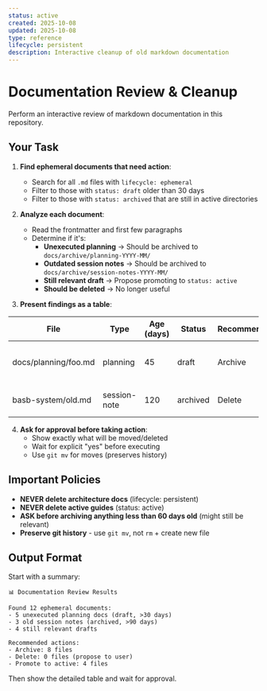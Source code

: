 ```yaml
---
status: active
created: 2025-10-08
updated: 2025-10-08
type: reference
lifecycle: persistent
description: Interactive cleanup of old markdown documentation
---
```


# Documentation Review & Cleanup

Perform an interactive review of markdown documentation in this repository.

## Your Task

1. **Find ephemeral documents that need action**:
   - Search for all `.md` files with `lifecycle: ephemeral`
   - Filter to those with `status: draft` older than 30 days
   - Filter to those with `status: archived` that are still in active directories

2. **Analyze each document**:
   - Read the frontmatter and first few paragraphs
   - Determine if it's:
     - **Unexecuted planning** → Should be archived to `docs/archive/planning-YYYY-MM/`
     - **Outdated session notes** → Should be archived to `docs/archive/session-notes-YYYY-MM/`
     - **Still relevant draft** → Propose promoting to `status: active`
     - **Should be deleted** → No longer useful

3. **Present findings as a table**:

| File | Type | Age (days) | Status | Recommendation | Reason |
|------|------|------------|--------|----------------|--------|
| docs/planning/foo.md | planning | 45 | draft | Archive | Unexecuted, superseded by current implementation |
| basb-system/old.md | session-note | 120 | archived | Delete | Historical, no reference value |

4. **Ask for approval before taking action**:
   - Show exactly what will be moved/deleted
   - Wait for explicit "yes" before executing
   - Use `git mv` for moves (preserves history)

## Important Policies

- **NEVER delete architecture docs** (lifecycle: persistent)
- **NEVER delete active guides** (status: active)
- **ASK before archiving anything less than 60 days old** (might still be relevant)
- **Preserve git history** - use `git mv`, not `rm` + create new file

## Output Format

Start with a summary:
```
📊 Documentation Review Results

Found 12 ephemeral documents:
- 5 unexecuted planning docs (draft, >30 days)
- 3 old session notes (archived, >90 days)
- 4 still relevant drafts

Recommended actions:
- Archive: 8 files
- Delete: 0 files (propose to user)
- Promote to active: 4 files
```

Then show the detailed table and wait for approval.

